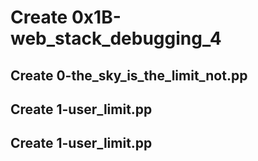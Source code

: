 # Create 0x1B-web_stack_debugging_4
## Create 0-the_sky_is_the_limit_not.pp
## Create 1-user_limit.pp
## Create 1-user_limit.pp

